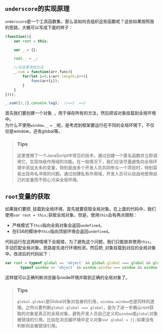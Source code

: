 ## `underscore`的实现原理
`underscore`是一个工具函数集，那么该如何去组织这些函数呢？这些如果按照我的思路，大概可以写成下面的样子：
```javascript
(function(){
	var root = this;

	var _ = {};

	root._ = _;

	//在这里添加方法
	_.sum = function(arr,func){
		for(let i=0;i<arr.length;i++){
			func(arr[i]);
		}
	}
})();

_.sum([1,2],console.log);  //=>1  =>2
```
首先我们要创建一个对象`_`，用于保存所有的方法，然后把该对象挂载到全局环境中。  
为什么不使用`window._ = _`呢，是考虑到框架要运行在不同的全局环境下，不仅仅是window，还有global等。 

>### Tips
>这里使用了一个JavaScript中常见的技术，通过创建一个匿名函数并立即调用它，实现块级作用域的功能。在一般情况下，我们应该尽量避免向全局环境中添加太多的变量，特别是由多个开发人员共同参与一个项目时，特别容易出现命名冲突的问题。通过创建私有作用域，开发人员可以自由地使用自己的变量而不担心污染全局环境。

## `root`变量的获取
如果我们要把`_`挂载到全局环境，首先就要获取全局对象。在上面的代码中，我们使用`var root = this;`获取全局对象，但是，使用`this`会有两点限制：
+ 严格模式下`this`指向全局对象会返回`undefined`。
+ 在ES6的模块中`this`指向顶层环境会返回`undefined`。

代码运行在这两种情境下会报错，为了避免这个问题，我们只能放弃使用`this`，手动匹配全局对象。思路是先进行环境检测，然后把`_`对象挂载到对应的全局对象中。改进后的代码如下：
```javascript
var root = typeof global == 'object' && global.global === global && global ||
	   typeof window == 'object' && window.window === window && window ||
```
这样就可以正确判断浏览器与node环境并取到正确的全局对象了。
>### Tips
>`global.global`是Global对象对自身的引用，`window.window`也是同样的道理。之所以要判断`global.global === global`，是为了进一步确认root获取的对象是真正的全局对象。避免开发人员自己定义的`window`或`global`对象被错误的引用。比如在浏览器环境中定义对象`var global = {};`如果没有判断则会被错误引用。
